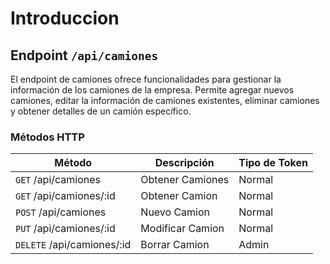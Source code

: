 # Introduccion

## Endpoint `/api/camiones`

El endpoint de camiones ofrece funcionalidades para gestionar la información de los camiones de la empresa. Permite agregar nuevos camiones, editar la información de camiones existentes, eliminar camiones y obtener detalles de un camión específico.

### Métodos HTTP

| Método                     | Descripción      | Tipo de Token |
| -------------------------- | ---------------- | ------------- |
| `GET` /api/camiones        | Obtener Camiones | Normal        |
| `GET` /api/camiones/:id    | Obtener Camion   | Normal        |
| `POST` /api/camiones       | Nuevo Camion     | Normal        |
| `PUT` /api/camiones/:id    | Modificar Camion | Normal        |
| `DELETE` /api/camiones/:id | Borrar Camion    | Admin         |
